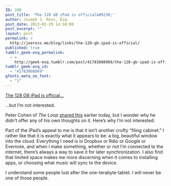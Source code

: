 ```yaml
---
ID: 298
post_title: 'The 128 GB iPad is official&#8230;'
author: Joseph J. Ross, Esq.
post_date: 2013-01-29 14:18:00
post_excerpt: ""
layout: post
permalink: >
  http://joeross.me/blog/links/the-128-gb-ipad-is-official/
published: true
tumblr_geek-esq_permalink:
  - >
    http://geek-esq.tumblr.com/post/41783808969/the-128-gb-ipad-is-official
tumblr_geek-esq_id:
  - "41783808969"
gfonts_meta_no_font:
  - "1"
---
```

<a href='http://www.apple.com/pr/library/2013/01/29Apple-Increases-iPad-with-Retina-Display-to-128GB.html?utm_source=loopinsight.com&amp;utm_medium=referral&amp;utm_campaign=Feed: loopinsight/KqJb (The Loop)'>The 128 GB iPad is official...</a><div class="link_description"><p>&#8230;but I&#8217;m not interested.</p>

<p>Peter Cohen of <em>The Loop</em> <a href="http://www.loopinsight.com/2013/01/29/apple-confirms-new-128gb-ipad-coming-next-week/" target="_blank">shared this</a> earlier today, but I wonder why he didn&#8217;t offer any of his own thoughts on it. Here&#8217;s why I&#8217;m not interested:</p>

<p>Part of the iPad&#8217;s appeal to me is that it isn&#8217;t another crufty &#8220;filing cabinet.&#8221; I rather like that it is exactly what it appears to be: a big, beautiful window into the cloud. Everything I need is in Dropbox or Rdio or Google or Evernote, and when I make something, whether or not I&#8217;m connected to the internet, there&#8217;s always a way to save it for later synchronization. I also find that limited space makes me more discerning when it comes to installing apps, or choosing what music will sync to the device.</p>

<p>I understand some people lust after the one-terabyte tablet. I will never be one of those people.</p></div>